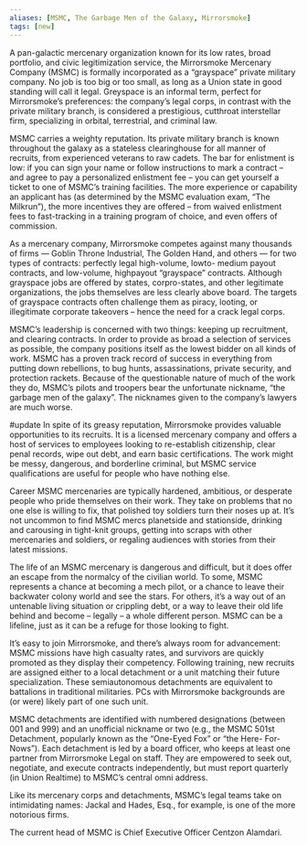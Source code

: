 ```yaml
---
aliases: [MSMC, The Garbage Men of the Galaxy, Mirrorsmoke]
tags: [new]
---
```


A pan-galactic mercenary organization known for its low rates, broad portfolio, and civic legitimization service, the Mirrorsmoke Mercenary Company (MSMC) is formally incorporated as a “grayspace” private military company. No job is too big or too small, as long as a Union state in good standing will call it legal. Greyspace is an informal term, perfect for Mirrorsmoke’s preferences: the company’s legal corps, in contrast with the private military branch, is considered a prestigious, cutthroat interstellar firm, specializing in orbital, terrestrial, and criminal law.

MSMC carries a weighty reputation. Its private military branch is known throughout the galaxy as a stateless clearinghouse for all manner of recruits, from experienced veterans to raw cadets. The bar for enlistment is low: if you can sign your name or follow instructions to mark a contract – and agree to pay a personalized enlistment fee – you can get yourself a ticket to one of MSMC’s training facilities. The more experience or capability an applicant has (as determined by the MSMC evaluation exam, “The Milkrun”), the more incentives they are offered – from waived enlistment fees to fast-tracking in a training program of choice, and even offers of commission.

As a mercenary company, Mirrorsmoke competes against many thousands of firms — Goblin Throne Industrial, The Golden Hand, and others — for two types of contracts: perfectly legal high-volume, lowto- medium payout contracts, and low-volume, highpayout “grayspace” contracts. Although grayspace jobs are offered by states, corpro-states, and other legitimate organizations, the jobs themselves are less clearly above board. The targets of grayspace contracts often challenge them as piracy, looting, or illegitimate corporate takeovers – hence the need for a crack legal corps.

MSMC’s leadership is concerned with two things: keeping up recruitment, and clearing contracts. In order to provide as broad a selection of services as possible, the company positions itself as the lowest bidder on all kinds of work. MSMC has a proven track record of success in everything from putting down rebellions, to bug hunts, assassinations, private security, and protection rackets. Because of the questionable nature of much of the work they do, MSMC’s pilots and troopers bear the unfortunate nickname, “the garbage men of the galaxy”. The nicknames given to the company’s lawyers are much worse.

#update 
In spite of its greasy reputation, Mirrorsmoke provides valuable opportunities to its recruits. It is a licensed mercenary company and offers a host of services to employees looking to re-establish citizenship, clear penal records, wipe out debt, and earn basic certifications. The work might be messy, dangerous, and borderline criminal, but MSMC service qualifications are useful for people who have nothing else.

Career MSMC mercenaries are typically hardened, ambitious, or desperate people who pride themselves on their work. They take on problems that no one else is willing to fix, that polished toy soldiers turn their noses up at. It’s not uncommon to find MSMC mercs planetside and stationside, drinking and carousing in tight-knit groups, getting into scraps with other mercenaries and soldiers, or regaling audiences with stories from their latest missions.

The life of an MSMC mercenary is dangerous and difficult, but it does offer an escape from the normalcy of the civilian world. To some, MSMC represents a chance at becoming a mech pilot, or a chance to leave their backwater colony world and see the stars. For others, it’s a way out of an untenable living situation or crippling debt, or a way to leave their old life behind and become – legally – a whole different person. MSMC can be a lifeline, just as it can be a refuge for those looking to fight.

It’s easy to join Mirrorsmoke, and there’s always room for advancement: MSMC missions have high casualty rates, and survivors are quickly promoted as they display their competency. Following training, new recruits are assigned either to a local detachment or a unit matching their future specialization. These semiautonomous detachments are equivalent to battalions in traditional militaries. PCs with Mirrorsmoke backgrounds are (or were) likely part of one such unit. 

MSMC detachments are identified with numbered designations (between 001 and 999) and an unofficial nickname or two (e.g., the MSMC 501st Detachment, popularly known as the “One-Eyed Fox” or “the Here- For-Nows”). Each detachment is led by a board officer, who keeps at least one partner from Mirrorsmoke Legal on staff. They are empowered to seek out, negotiate, and execute contracts independently, but must report quarterly (in Union Realtime) to MSMC’s central omni address. 

Like its mercenary corps and detachments, MSMC’s legal teams take on intimidating names: Jackal and Hades, Esq., for example, is one of the more notorious firms. 

The current head of MSMC is Chief Executive Officer Centzon Alamdari.